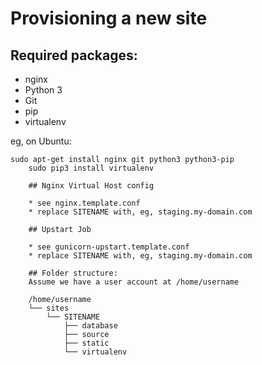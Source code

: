 Provisioning a new site
=======================

## Required packages:

* nginx
* Python 3
* Git
* pip
* virtualenv

eg, on Ubuntu:

    sudo apt-get install nginx git python3 python3-pip
        sudo pip3 install virtualenv

        ## Nginx Virtual Host config

        * see nginx.template.conf
        * replace SITENAME with, eg, staging.my-domain.com

        ## Upstart Job

        * see gunicorn-upstart.template.conf
        * replace SITENAME with, eg, staging.my-domain.com

        ## Folder structure:
        Assume we have a user account at /home/username

        /home/username
        └── sites
            └── SITENAME
                ├── database
                ├── source
                ├── static
                └── virtualenv
